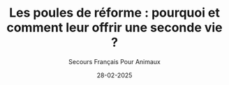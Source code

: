 ---
title: "Les poules de réforme : pourquoi et comment leur offrir une seconde vie ?"
slug: "poules-reforme"
date: "28-02-2025"
author: "Secours Français Pour Animaux"
image: "/Poules.webp"
text1: |
  Les poules de réforme : un destin souvent tragique
  Dans les élevages intensifs, les poules pondeuses sont exploitées pendant 18 à 24 mois, période au cours de laquelle elles produisent des œufs à un rythme effréné. Mais une fois leur rendement jugé insuffisant, elles sont envoyées à l’abattoir, bien qu’elles puissent encore vivre plusieurs années et continuer à pondre, certes à un rythme plus naturel.
  Heureusement, des associations comme le Secours Français pour Animaux se mobilisent pour leur offrir une seconde chance. Récemment, nous avons sauvé cinq poules de réforme destinées à l’abattoir, et trois autres nous ont été offertes, portant notre petit troupeau à huit poules !
text2: |
  Pourquoi adopter des poules de réforme ?
  - Leur offrir une vie digne : Après avoir passé leur existence en cage ou en élevage intensif, ces poules méritent un environnement plus sain et naturel. 
  - Des œufs frais et éthiques : Même si elles pondent moins qu’avant, elles continuent à produire des œufs en petite quantité. 
  - Un impact écologique positif : Moins de gaspillage alimentaire, car elles se nourrissent aussi des restes de cuisine, et elles produisent un excellent compost naturel ! 
  - Des compagnons affectueux : Contrairement aux idées reçues, les poules sont des animaux intelligents et attachants qui s’habituent vite à leur nouveau foyer.
  En adoptant une poule de réforme, vous agissez pour le bien-être animal tout en profitant des bienfaits de leur présence dans votre jardin.
text3: |
  Comment s’occuper d’une poule adoptée ?
  Si vous envisagez d’accueillir des poules de réforme, voici quelques conseils pour leur garantir une belle retraite :
  🐔 Un abri sécurisé : Un poulailler propre et bien protégé des prédateurs (renards, fouines, etc.).
  🌿 Une alimentation variée : Un mélange de céréales, de légumes et de restes alimentaires (sans sel ni épices).
  🏡 Un espace extérieur : Elles adorent picorer et gratter la terre, donc un petit jardin ou un enclos herbeux est idéal.
  💛 Du temps et de la patience : Certaines poules issues d’élevages en batterie n’ont jamais vu l’extérieur et peuvent être peureuses au début. Avec de la douceur, elles s’adapteront 
text4: |
  Nos nouvelles pensionnaires : un début de vie paisible au refuge
  Grâce à ce récent sauvetage, nos huit nouvelles poules vont enfin pouvoir profiter d’une vie en liberté, loin des cages. Elles seront bientôt prêtes à pondre quelques œufs, qui seront mis en vente pour aider à financer notre association.
  Chaque adoption est une victoire : en offrant un nouveau foyer à ces poules, nous leur évitons un destin cruel et leur permettons de vivre naturellement, entourées d’attention et de respect.
text5: |
  Envie d’adopter des poules de réforme ? Rejoignez-nous !
  Si vous souhaitez accueillir une ou plusieurs poules rescapées, contactez-nous ! Nous vous guiderons dans les étapes de l’adoption et vous donnerons tous les conseils nécessaires.
text6: |
  Soutenez le Secours Français pour Animaux et participez à cette belle aventure en faveur du bien-être animal !
---